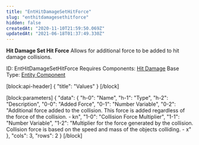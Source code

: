 ```yaml
---
title: "EntHitDamageSetHitForce"
slug: "enthitdamagesethitforce"
hidden: false
createdAt: "2020-11-10T21:59:50.069Z"
updatedAt: "2021-06-18T01:37:49.330Z"
---
```

**Hit Damage Set Hit Force**
Allows for additional force to be added to hit damage collisions.

ID: EntHitDamageSetHitForce
Requires Components: [Hit Damage](doc:enthitdamage)
Base Type: [Entity Component](doc:componententity)

[block:api-header]
{
  "title": "Values"
}
[/block]

[block:parameters]
{
  "data": {
    "h-0": "Name",
    "h-1": "Type",
    "h-2": "Description",
    "0-0": "Added Force",
    "0-1": "Number Variable",
    "0-2": "Additional force added to the collision. This force is added regardless of the force of the collision. - kn",
    "1-0": "Collision Force Multiplier",
    "1-1": "Number Variable",
    "1-2": "Multiplier for the force generated by the collision. Collision force is based on the speed and mass of the objects colliding. - x"
  },
  "cols": 3,
  "rows": 2
}
[/block]